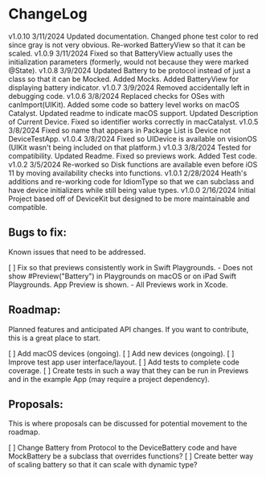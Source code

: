 # ChangeLog

v1.0.10 3/11/2024 Updated documentation.  Changed phone test color to red since gray is not very obvious.  Re-worked BatteryView so that it can be scaled.
v1.0.9 3/11/2024 Fixed so that BatteryView actually uses the initialization parameters (formerly, would not because they were marked @State).
v1.0.8 3/9/2024 Updated Battery to be protocol instead of just a class so that it can be Mocked.  Added Mocks.  Added BatteryView for displaying battery indicator.
v1.0.7 3/9/2024 Removed accidentally left in debugging code.
v1.0.6 3/8/2024 Replaced checks for OSes with canImport(UIKit).  Added some code so battery level works on macOS Catalyst.  Updated readme to indicate macOS support.  Updated Description of Current Device.  Fixed so identifier works correctly in macCatalyst.
v1.0.5 3/8/2024 Fixed so name that appears in Package List is Device not DeviceTestApp.
v1.0.4 3/8/2024 Fixed so UIDevice is available on visionOS (UIKit wasn't being included on that platform.)
v1.0.3 3/8/2024 Tested for compatibility.  Updated Readme.  Fixed so previews work.  Added Test code.
v1.0.2 3/5/2024 Re-worked so Disk functions are available even before iOS 11 by moving availability checks into functions.
v1.0.1 2/28/2024 Heath's additions and re-working code for IdiomType so that we can subclass and have device initializers while still being value types.
v1.0.0 2/16/2024 Initial Project based off of DeviceKit but designed to be more maintainable and compatible.

## Bugs to fix:
Known issues that need to be addressed.

[ ] Fix so that previews consistently work in Swift Playgrounds.
    - Does not show #Preview("Battery") in Playgrounds on macOS or on iPad Swift Playgrounds.  App Preview is shown.
    - All Previews work in Xcode.

## Roadmap:
Planned features and anticipated API changes.  If you want to contribute, this is a great place to start.

[ ] Add macOS devices (ongoing).
[ ] Add new devices (ongoing).
[ ] Improve test app user interface/layout.
[ ] Add tests to complete code coverage.
[ ] Create tests in such a way that they can be run in Previews and in the example App (may require a project dependency).

## Proposals:
This is where proposals can be discussed for potential movement to the roadmap.

[ ] Change Battery from Protocol to the DeviceBattery code and have MockBattery be a subclass that overrides functions?
[ ] Create better way of scaling battery so that it can scale with dynamic type?
